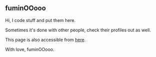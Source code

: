 ## fuminOOooo

Hi, I code stuff and put them here.

Sometimes it's done with other people, check their profiles out as well.


This page is also accessible from [here](https://github.com/fuminOOooo).

With love, fuminOOooo.

